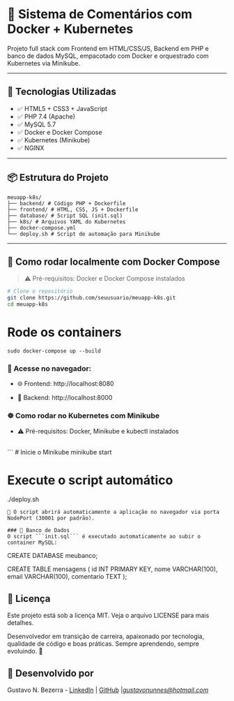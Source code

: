 # 💬 Sistema de Comentários com Docker + Kubernetes

Projeto full stack com Frontend em HTML/CSS/JS, Backend em PHP e banco de dados MySQL, empacotado com Docker e orquestrado com Kubernetes via Minikube.

---

## 🚀 Tecnologias Utilizadas

- ✅ HTML5 + CSS3 + JavaScript
- ✅ PHP 7.4 (Apache)
- ✅ MySQL 5.7
- ✅ Docker e Docker Compose
- ✅ Kubernetes (Minikube)
- ✅ NGINX

---

## 📦 Estrutura do Projeto

```
meuapp-k8s/
├── backend/ # Código PHP + Dockerfile
├── frontend/ # HTML, CSS, JS + Dockerfile
├── database/ # Script SQL (init.sql)
├── k8s/ # Arquivos YAML do Kubernetes
├── docker-compose.yml
└── deploy.sh # Script de automação para Minikube
```

---

## 🧪 Como rodar localmente com Docker Compose

> ⚠️ Pré-requisitos: Docker e Docker Compose instalados

```bash
# Clone o repositório
git clone https://github.com/seuusuario/meuapp-k8s.git
cd meuapp-k8s
```
# Rode os containers
```
sudo docker-compose up --build
```
### 📍 Acesse no navegador:

- 🌐 Frontend: http://localhost:8080

-  🧠 Backend: http://localhost:8000

### ☸️ Como rodar no Kubernetes com Minikube <br> 

-  ⚠️ Pré-requisitos: Docker, Minikube e kubectl instalados
<br>
```
# Inicie o Minikube
minikube start

# Execute o script automático
./deploy.sh
```
📍 O script abrirá automaticamente a aplicação no navegador via porta NodePort (30001 por padrão).

### 🧠 Banco de Dados
O script ```init.sql``` é executado automaticamente ao subir o container MySQL:

```
CREATE DATABASE meubanco;

CREATE TABLE mensagens (
  id INT PRIMARY KEY,
  nome VARCHAR(100),
  email VARCHAR(100),
  comentario TEXT
);

## 📄 Licença
Este projeto está sob a licença MIT.
Veja o arquivo LICENSE para mais detalhes.

Desenvolvedor em transição de carreira, apaixonado por tecnologia, qualidade de código e boas práticas. Sempre aprendendo, sempre evoluindo. 🚀

## 👤 Desenvolvido por
Gustavo N. Bezerra - [LinkedIn](https://www.linkedin.com/in/gustavo-nunnes) | [GitHub](https://github.com/GNunnes) |<i>gustavonunnes@hotmail.com</i> 
